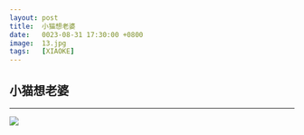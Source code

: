 ```yaml
---
layout: post
title:  小猫想老婆
date:   0023-08-31 17:30:00 +0800
image:  13.jpg
tags:   [XIAOKE]
---
```

小猫想老婆
---

---

![]({{site.baseurl}}/img/13.jpg)
